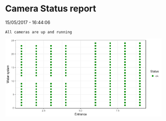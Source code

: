 Camera Status report
================
15/05/2017 - 16:44:06

    All cameras are up and running

![](camreport_files/figure-markdown_github/unnamed-chunk-2-1.png)
